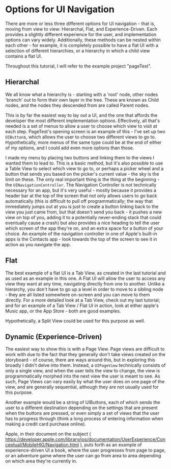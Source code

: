 # Options for UI Navigation

There are more or less three different options for UI navigation - that is, moving from view to view: Hierarchal, Flat, and Experience-Driven. Each provides a slightly different experience for the user, and implementation options can vary widely. Additionally, these methods can be nested within each other - for example, it is completely possible to have a flat UI with a selection of different hierarchies, or a hierarchy in which a child view contains a flat UI.

Throughout this tutorial, I will refer to the example project "pageTest". 

## Hierarchal

We all know what a hierarchy is - starting with a 'root' node, other nodes 'branch' out to form their own layer in the tree. These are known as Child nodes, and the nodes they descended from are called Parent nodes. 

This is by far the easiest way to lay out a UI, and the one that affords the developer the most different implementation options. Effectively, all that's needed is a set of menus to allow a user to choose which view to visit at each step. PageTest's opening screen is an example of this - I've set up two ```UIButton```s, which allows the user to choose two different views to go to. Hypothetically, more menus of the same type could be at the end of either of my options, and I could add even more options than those. 

I made my menu by placing two buttons and linking them to the views I wanted them to lead to. This is a basic method, but it's also possible to use a Table View to select which view to go to, or perhaps a picker wheel and a button that sends you based on the picker's current value - the sky is the limit on these. The only real important thing is the thing at the beginning - the ```UINavigationController```. The Navigation Controller is not technically necessary for an app, but it's very useful - mostly because it provides a header bar at the top of the screen that not only allows users to go back automatically (this is  difficult to pull off programmatically; the way that immediately jumps out at you is just to create a button linking back to the view you just came from, but that doesn't send you back - it pushes a new view on top of you, adding it to a potentially never-ending stack that could eventually cause a crash) but also provides a nice heading to tell the user which screen of the app they're on, and an extra space for a button of your choice. An example of the navigation controller in one of Apple's built-in apps is the Contacts app - look towards the top of the screen to see it in action as you navigate the app.

## Flat

The best example of a flat UI is a Tab View, as created in the last tutorial and as used as an example in this one. A Flat UI will allow the user to access any view they want at any time, navigating directly from one to another. Unlike a hierarchy, you don't have to go up a level in order to move to a sibling node - they are all listed somewhere on-screen and you can move to them directly. For a more detailed look at a Tab View, check out my last tutorial; and for an example of a Tab View / Flat UI in action, look at either apple's Music app, or the App Store - both are good examples. 

Hypothetically, a Split View could be used for this purpose as well. 

## Dynamic (Experience-Driven)

The easiest way to show this is with a Page View. Page views are difficult to work with due to the fact that they generally don't take views created on the storyboard - of course, there are ways around this, but in exploring this broadly I didn't delve into them. Instead, a ```UIPageView``` technically consists of only a single view, and when the user tells the view to change, the view is programmatically morphed into the next view the user is meant to see. As such, Page Views can vary easily by what the user does on one page of the view, and are generally sequential, although they are not usually used for this purpose.

Another example would be a string of UIButtons, each of which sends the user to a different destination depending on the settings that are present when the buttons are pressed, or even simply a set of views that the user has to progress through (think a long process of entering information when making a credit card purchase online). 

Apple, in their document on the subject ( https://developer.apple.com/library/ios/documentation/UserExperience/Conceptual/MobileHIG/Navigation.html ), puts forth as an example of experience-driven UI a book, where the user progresses from page to page, or an adventure game where the user can go from area to area depending on which area they're currently in.